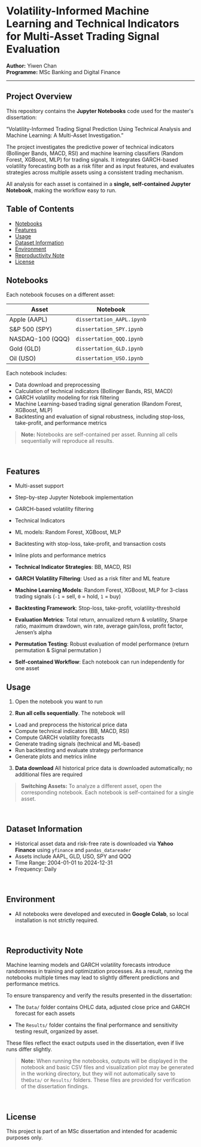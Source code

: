 # Volatility-Informed Machine Learning and Technical Indicators for Multi-Asset Trading Signal Evaluation
**Author:** Yiwen Chan <br>
**Programme:** MSc Banking and Digital Finance


---

## Project Overview

This repository contains the  **Jupyter Notebooks** code used for the master's dissertation:

 “Volatility-Informed Trading Signal Prediction Using Technical Analysis and Machine Learning: A Multi-Asset Investigation.” 

The project investigates the predictive power of technical indicators (Bollinger Bands, MACD, RSI) and machine learning classifiers (Random Forest, XGBoost, MLP) for trading signals. It integrates GARCH-based volatility forecasting both as a risk filter and as input features, and evaluates strategies across multiple assets using a consistent trading mechanism.

All analysis for each asset is contained in a **single, self-contained Jupyter Notebook**, making the workflow easy to run.


## Table of Contents
- [Notebooks](#notebooks)
- [Features](#features)
- [Usage](#usage)
- [Dataset Information](#dataset-information)
- [Environment](#environment)
- [Reproductivity Note](#reproductivity-note) 
- [License](#license)



## Notebooks

Each notebook focuses on a different asset:

| Asset | Notebook |
|-------|---------|
| Apple (AAPL) | `dissertation_AAPL.ipynb` |
| S&P 500 (SPY) | `dissertation_SPY.ipynb` |
| NASDAQ-100 (QQQ) | `dissertation_QQQ.ipynb` |
| Gold (GLD) | `dissertation_GLD.ipynb` |
| Oil (USO) | `dissertation_USO.ipynb` |



Each notebook includes:  
- Data download and preprocessing  
- Calculation of technical indicators (Bollinger Bands, RSI, MACD)  
- GARCH volatility modeling for risk filtering  
- Machine Learning-based trading signal generation (Random Forest, XGBoost, MLP)  
- Backtesting and evaluation of signal robustness, including stop-loss, take-profit, and performance metrics  

> **Note:** Notebooks are self-contained per asset. Running all cells sequentially will reproduce all results.  

<br>

## Features
- Multi-asset support
- Step-by-step Jupyter Notebook implementation
- GARCH-based volatility filtering
- Technical Indicators
- ML models: Random Forest, XGBoost, MLP
- Backtesting with stop-loss, take-profit, and transaction costs
- Inline plots and performance metrics

- **Technical Indicator Strategies**: BB, MACD, RSI  
- **GARCH Volatility Filtering**: Used as a risk filter and ML feature  
- **Machine Learning Models**: Random Forest, XGBoost, MLP for 3-class trading signals (`-1` = sell, `0` = hold, `1` = buy)  
- **Backtesting Framework**: Stop-loss, take-profit, volatility-threshold 
- **Evaluation Metrics**: Total return, annualized return & volatility, Sharpe ratio, maximum drawdown, win rate, average gain/loss, profit factor, Jensen’s alpha  
- **Permutation Testing**: Robust evaluation of model performance (return permutation & Signal permutation )
- **Self-contained Workflow**: Each notebook can run independently for one asset  


## Usage
1. Open the notebook you want to run

2. **Run all cells sequentially**. The notebook will
- Load and preprocess the historical price data
- Compute technical indicators (BB, MACD, RSI)
- Compute GARCH volatility forecasts
- Generate trading signals (technical and ML-based)
- Run backtesting and evaluate strategy performance
- Generate plots and metrics inline


3. **Data download** All historical price data is downloaded automatically; no additional files are required

> **Switching Assets:** To analyze a different asset, open the corresponding notebook. Each notebook is self-contained for a single asset.

<br>

## Dataset Information
- Historical asset data and risk-free rate is downloaded via **Yahoo Finance** using `yfinance` and `pandas_datareader`
- Assets include AAPL, GLD, USO, SPY and QQQ
- Time Range: 2004-01-01 to 2024-12-31
- Frequency: Daily

<br>

## Environment
- All notebooks were developed and executed in **Google Colab**, so local installation is not strictly required.

<br>

## Reproductivity Note

Machine learning models and GARCH volatility forecasts introduce randomness in training and optimization processes.
As a result, running the notebooks multiple times may lead to slightly different predictions and performance metrics.

To ensure transparency and verify the results presented in the dissertation:

- The `Data/` folder contains OHLC data, adjusted close price and GARCH forecast for each assets

- The `Results/` folder contains the final performance and sensitivity testing result, organized by asset.

These files reflect the exact outputs used in the dissertation, even if live runs differ slightly.

>**Note:** When running the notebooks, outputs will be displayed in the notebook and basic CSV files and visualization plot may be generated in the working directory, but they will not automatically save to the`Data/` or `Results/` folders. These files are provided for verification of the dissertation findings.

<br>

## License

This project is part of an MSc dissertation and intended for academic purposes only.

